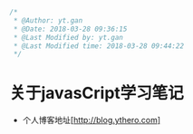 ```javaScript
/*
 * @Author: yt.gan 
 * @Date: 2018-03-28 09:36:15 
 * @Last Modified by: yt.gan
 * @Last Modified time: 2018-03-28 09:44:22
 */

 ```

# 关于javasCript学习笔记
- 个人博客地址[http://blog.ythero.com]